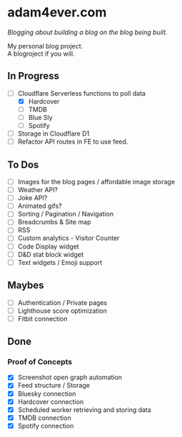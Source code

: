 # adam4ever.com

_Blogging about building a blog on the blog being built._

My personal blog project.  
A blogroject if you will.

## In Progress

- [ ] Cloudflare Serverless functions to poll data
  - [x] Hardcover
  - [ ] TMDB
  - [ ] Blue Sly
  - [ ] Spotify
- [ ] Storage in Cloudflare D1
- [ ] Refactor API routes in FE to use feed.

## To Dos

- [ ] Images for the blog pages / affordable image storage
- [ ] Weather API?
- [ ] Joke API?
- [ ] Animated gifs?
- [ ] Sorting / Pagination / Navigation
- [ ] Breadcrumbs & Site map
- [ ] RSS
- [ ] Custom analytics - Visitor Counter
- [ ] Code Display widget
- [ ] D&D stat block widget
- [ ] Text widgets / Emoji support

## Maybes

- [ ] Authentication / Private pages
- [ ] Lighthouse score optimization
- [ ] Fitbit connection

## Done

### Proof of Concepts

- [x] Screenshot open graph automation
- [x] Feed structure / Storage
- [x] Bluesky connection
- [x] Hardcover connection
- [x] Scheduled worker retrieving and storing data
- [x] TMDB connection
- [x] Spotify connection
